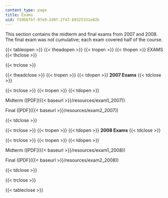 ```yaml
---
content_type: page
title: Exams
uid: f50b6fbf-97e9-2d9f-2f47-b9325331e82b
---
```


This section contains the midterm and final exams from 2007 and 2008. The final exam was not cumulative; each exam covered half of the course.

{{< tableopen >}}
{{< theadopen >}}
{{< tropen >}}
{{< thopen >}}
EXAMS
{{< thclose >}}

{{< trclose >}}

{{< theadclose >}}
{{< tropen >}}
{{< tdopen >}}
**2007 Exams**
{{< tdclose >}}

{{< trclose >}}
{{< tropen >}}
{{< tdopen >}}


Midterm ([PDF]({{< baseurl >}}/resources/exam1_2007))

Final ([PDF]({{< baseurl >}}/resources/exam2_2007))


{{< tdclose >}}

{{< trclose >}}
{{< tropen >}}
{{< tdopen >}}
**2008 Exams**
{{< tdclose >}}

{{< trclose >}}
{{< tropen >}}
{{< tdopen >}}


Midterm ([PDF]({{< baseurl >}}/resources/exam1_2008))

Final ([PDF]({{< baseurl >}}/resources/exam2_2008))


{{< tdclose >}}

{{< trclose >}}

{{< tableclose >}}